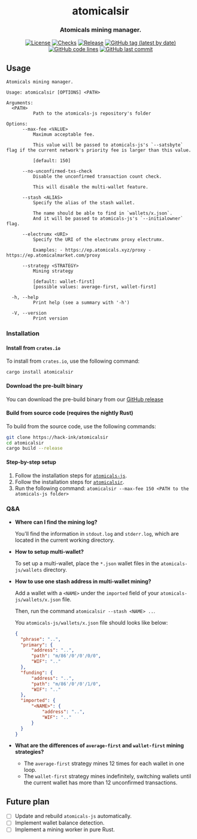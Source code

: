 <div align="center">

# atomicalsir
### Atomicals mining manager.
[![License](https://img.shields.io/badge/License-GPLv3-blue.svg)](https://www.gnu.org/licenses/gpl-3.0)
[![Checks](https://github.com/hack-ink/atomicalsir/actions/workflows/checks.yml/badge.svg?branch=main)](https://github.com/hack-ink/atomicalsir/actions/workflows/checks.yml)
[![Release](https://github.com/hack-ink/atomicalsir/actions/workflows/release.yml/badge.svg)](https://github.com/hack-ink/atomicalsir/actions/workflows/release.yml)
[![GitHub tag (latest by date)](https://img.shields.io/github/v/tag/hack-ink/atomicalsir)](https://github.com/hack-ink/atomicalsir/tags)
[![GitHub code lines](https://tokei.rs/b1/github/hack-ink/atomicalsir)](https://github.com/hack-ink/atomicalsir)
[![GitHub last commit](https://img.shields.io/github/last-commit/hack-ink/atomicalsir?color=red&style=plastic)](https://github.com/hack-ink/atomicalsir)

</div>

## Usage
```
Atomicals mining manager.

Usage: atomicalsir [OPTIONS] <PATH>

Arguments:
  <PATH>
          Path to the atomicals-js repository's folder

Options:
      --max-fee <VALUE>
          Maximum acceptable fee.

          This value will be passed to atomicals-js's `--satsbyte` flag if the current network's priority fee is larger than this value.

          [default: 150]

      --no-unconfirmed-txs-check
          Disable the unconfirmed transaction count check.

          This will disable the multi-wallet feature.

      --stash <ALIAS>
          Specify the alias of the stash wallet.

          The name should be able to find in `wallets/x.json`.
          And it will be passed to atomicals-js's `--initialowner` flag.

      --electrumx <URI>
          Specify the URI of the electrumx proxy electrumx.

          Examples: - https://ep.atomicals.xyz/proxy - https://ep.atomicalmarket.com/proxy

      --strategy <STRATEGY>
          Mining strategy

          [default: wallet-first]
          [possible values: average-first, wallet-first]

  -h, --help
          Print help (see a summary with '-h')

  -V, --version
          Print version
```

### Installation
#### Install from `crates.io`
To install from `crates.io`, use the following command:
```sh
cargo install atomicalsir
```

#### Download the pre-built binary
You can download the pre-build binary from our [GitHub release](https://github.com/hack-ink/subalfred/releases)

#### Build from source code (requires the nightly Rust)
To build from the source code, use the following commands:

```sh
git clone https://hack-ink/atomicalsir
cd atomicalsir
cargo build --release
```

#### Step-by-step setup
1. Follow the installation steps for [`atomicals-js`](https://github.com/atomicals/atomicals-js#install).
2. Follow the installation steps for [`atomicalsir`](#installation).
3. Run the following command: `atomicalsir --max-fee 150 <PATH to the atomicals-js folder>`

### Q&A
- **Where can I find the mining log?**

  You'll find the information in `stdout.log` and `stderr.log`, which are located in the current working directory.

- **How to setup multi-wallet?**

  To set up a multi-wallet, place the `*.json` wallet files in the `atomicals-js/wallets` directory.

- **How to use one stash address in multi-wallet mining?**

  Add a wallet with a `<NAME>` under the `imported` field of your `atomicals-js/wallets/x.json` file.

  Then, run the command `atomicalsir --stash <NAME> ..`.

  You `atomicals-js/wallets/x.json` file should looks like below:
  ```json
  {
  	"phrase": "..",
  	"primary": {
  		"address": "..",
  		"path": "m/86'/0'/0'/0/0",
  		"WIF": ".."
  	},
  	"funding": {
  		"address": "..",
  		"path": "m/86'/0'/0'/1/0",
  		"WIF": ".."
  	},
  	"imported": {
  		"<NAME>": {
  			"address": "..",
  			"WIF": ".."
  		}
  	}
  }
  ```

- **What are the differences of `average-first` and `wallet-first` mining strategies?**
  - The `average-first` strategy mines 12 times for each wallet in one loop.
  - The `wallet-first` strategy mines indefinitely, switching wallets until the current wallet has more than 12 unconfirmed transactions.

## Future plan
- [ ] Update and rebuild `atomicals-js` automatically.
- [ ] Implement wallet balance detection.
- [ ] Implement a mining worker in pure Rust.
